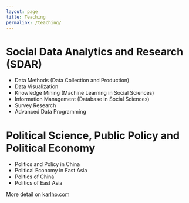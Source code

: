 ```yaml
---
layout: page
title: Teaching
permalink: /teaching/
---
```


# Social Data Analytics and Research (SDAR)

- Data Methods (Data Collection and Production)
- Data Visualization
- Knowledge Mining (Machine Learning in Social Sciences)
- Information Management (Database in Social Sciences)
- Survey Research
- Advanced Data Programming

# Political Science, Public Policy and Political Economy

- Politics and Policy in China
- Political Economy in East Asia
- Politics of China
- Politics of East Asia

More detail on [karlho.com](https://karlho.com/teaching/ "https://karlho.com/teaching")
